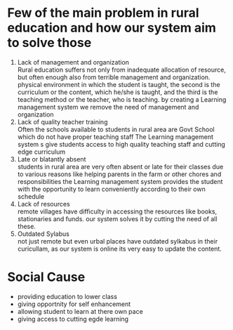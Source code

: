 # Few of the main problem in rural education and  how our system aim to solve those 
1.  Lack of management and organization  
  Rural education suffers not only from inadequate allocation of resource, but often enough also from terrible management and organization. physical environment in which the student is taught, the second is the curriculum or the content, which he/she is taught, and the third is the teaching method or the teacher, who is teaching. by creating a Learning management system  we remove the need of management and organization 
2.   Lack of quality teacher training  
Often the schools available to students in rural area are Govt School which do not have proper teaching staff The Learning management system s give students access to high quality teaching staff and cutting edge curriculum
3.   Late or blatantly absent  
  students in rural area are very often absent or late for their classes due to various reasons like helping  parents in the farm or other chores and responsibilities the Learning management system provides  the student with the opportunity to learn conveniently according to their own schedule 
4.   Lack of resources  
  remote villages have difficulty in accessing the resources like books, stationaries and funds. our system solves it by cutting the need of all these.
5.  Outdated Sylabus  
  not just remote but even urbal places have outdated sylkabus in their curicullam, as our system is online its very easy to update the content.

# Social Cause
- providing education to lower class 
- giving opportnity for self enhancement 
- allowing student to learn at there own pace 
- giving access to cutting egde learning
